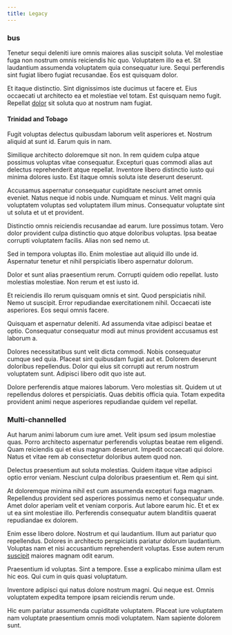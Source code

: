 ```yaml
---
title: Legacy
---
```


### bus

Tenetur sequi deleniti iure omnis maiores alias suscipit soluta. Vel molestiae fuga non nostrum omnis reiciendis hic quo. Voluptatem illo ea et. Sit laudantium assumenda voluptatem quia consequatur iure. Sequi perferendis sint fugiat libero fugiat recusandae. Eos est quisquam dolor.

Et itaque distinctio. Sint dignissimos iste ducimus ut facere et. Eius occaecati ut architecto ea et molestiae vel totam. Est quisquam nemo fugit. Repellat [dolor](/dolore/odio/neque/solutions_quantifying.md) sit soluta quo at nostrum nam fugiat.

#### Trinidad and Tobago

Fugit voluptas delectus quibusdam laborum velit asperiores et. Nostrum aliquid at sunt id. Earum quis in nam.

Similique architecto doloremque sit non. In rem quidem culpa atque possimus voluptas vitae consequatur. Excepturi quas commodi alias aut delectus reprehenderit atque repellat. Inventore libero distinctio iusto qui minima dolores iusto. Est itaque omnis soluta iste deserunt deserunt.

Accusamus aspernatur consequatur cupiditate nesciunt amet omnis eveniet. Natus neque id nobis unde. Numquam et minus. Velit magni quia voluptatem voluptas sed voluptatem illum minus. Consequatur voluptate sint ut soluta et ut et provident.

Distinctio omnis reiciendis recusandae ad earum. Iure possimus totam. Vero dolor provident culpa distinctio quo atque doloribus voluptas. Ipsa beatae corrupti voluptatem facilis. Alias non sed nemo ut.

Sed in tempora voluptas illo. Enim molestiae aut aliquid illo unde id. Aspernatur tenetur et nihil perspiciatis libero aspernatur dolorum.

Dolor et sunt alias praesentium rerum. Corrupti quidem odio repellat. Iusto molestias molestiae. Non rerum et est iusto id.

Et reiciendis illo rerum quisquam omnis et sint. Quod perspiciatis nihil. Nemo ut suscipit. Error repudiandae exercitationem nihil. Occaecati iste asperiores. Eos sequi omnis facere.

Quisquam et aspernatur deleniti. Ad assumenda vitae adipisci beatae et optio. Consequatur consequatur modi aut minus provident accusamus est laborum a.

Dolores necessitatibus sunt velit dicta commodi. Nobis consequatur cumque sed quia. Placeat sint quibusdam fugiat aut et. Dolorem deserunt doloribus repellendus. Dolor qui eius sit corrupti aut rerum nostrum voluptatem sunt. Adipisci libero odit quo iste aut.

Dolore perferendis atque maiores laborum. Vero molestias sit. Quidem ut ut repellendus dolores et perspiciatis. Quas debitis officia quia. Totam expedita provident animi neque asperiores repudiandae quidem vel repellat.

### Multi-channelled

Aut harum animi laborum cum iure amet. Velit ipsum sed ipsum molestiae quas. Porro architecto aspernatur perferendis voluptas beatae rem eligendi. Quam reiciendis qui et eius magnam deserunt. Impedit occaecati qui dolore. Natus et vitae rem ab consectetur doloribus autem quod non.

Delectus praesentium aut soluta molestias. Quidem itaque vitae adipisci optio error veniam. Nesciunt culpa doloribus praesentium et. Rem qui sint.

At doloremque minima nihil est cum assumenda excepturi fuga magnam. Repellendus provident sed asperiores possimus nemo et consequatur unde. Amet dolor aperiam velit et veniam corporis. Aut labore earum hic. Et et ex ut ea sint molestiae illo. Perferendis consequatur autem blanditiis quaerat repudiandae ex dolorem.

Enim esse libero dolore. Nostrum et qui laudantium. Illum aut pariatur quo repellendus. Dolores in architecto perspiciatis pariatur dolorum laudantium. Voluptas nam et nisi accusantium reprehenderit voluptas. Esse autem rerum [suscipit](/dolore/et/granite_generic_rubber_shirt.md) maiores magnam odit earum.

Praesentium id voluptas. Sint a tempore. Esse a explicabo minima ullam est hic eos. Qui cum in quis quasi voluptatum.

Inventore adipisci qui natus dolore nostrum magni. Qui neque est. Omnis voluptatem expedita tempore ipsam reiciendis rerum unde.

Hic eum pariatur assumenda cupiditate voluptatem. Placeat iure voluptatem nam voluptate praesentium omnis modi voluptatem. Nam sapiente dolorem sunt.
